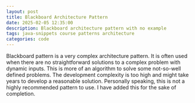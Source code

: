 ```yaml
---
layout: post
title: Blackboard Architecture Pattern
date: 2025-02-05 12:35:00
description: Blackboard architecture pattern with no example
tags: java-snippets course patterns architecture
categories: code
--- 
```


Blackboard pattern is a very complex architecture pattern.
It is often used when there are no straightforward solutions to a complex problem with dynamic inputs.
This is more of an algorithm to solve some not-so-well defined problems.
The development complexity is too high and might take years to develop a reasonable solution.
Personally speaking, this is not a highly recommended pattern to use.
I have added this for the sake of completion.
